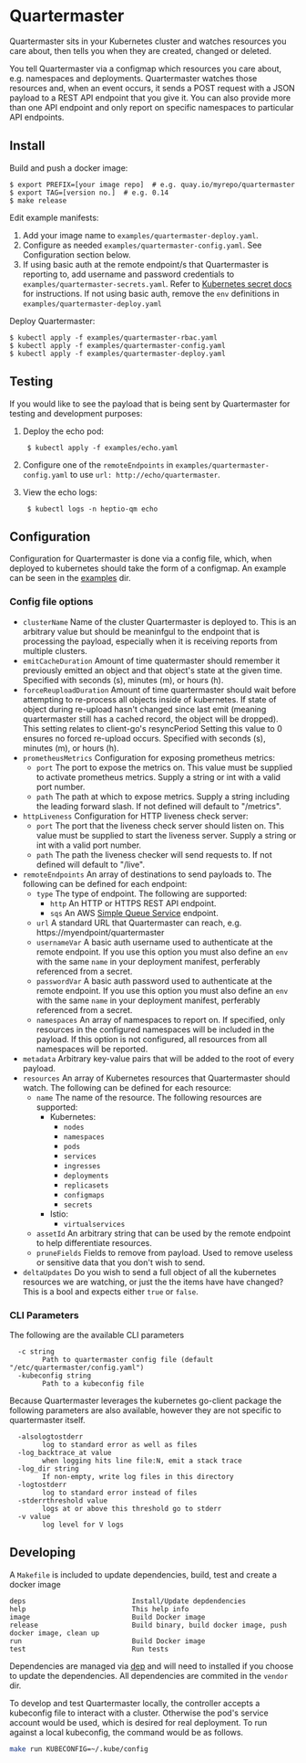 # Quartermaster

Quartermaster sits in your Kubernetes cluster and watches resources you care about, then tells you when they are created, changed or deleted.

You tell Quartermaster via a configmap which resources you care about, e.g. namespaces and deployments.  Quartermaster watches those resources and, when an event occurs, it sends a POST request with a JSON payload to a REST API endpoint that you give it.  You can also provide more than one API endpoint and only report on specific namespaces to particular API endpoints.

## Install

Build and push a docker image:

    $ export PREFIX=[your image repo]  # e.g. quay.io/myrepo/quartermaster
    $ export TAG=[version no.]  # e.g. 0.14
    $ make release

Edit example manifests:

1. Add your image name to `examples/quartermaster-deploy.yaml`.
2. Configure as needed `examples/quartermaster-config.yaml`.  See Configuration section below.
3. If using basic auth at the remote endpoint/s that Quartermaster is reporting to, add username and password credentials to `examples/quartermaster-secrets.yaml`.  Refer to [Kubernetes secret docs](https://kubernetes.io/docs/concepts/configuration/secret/#creating-a-secret-manually) for instructions.  If not using basic auth, remove the `env` definitions in `examples/quartermaster-deploy.yaml`

Deploy Quartermaster:

    $ kubectl apply -f examples/quartermaster-rbac.yaml
    $ kubectl apply -f examples/quartermaster-config.yaml
    $ kubectl apply -f examples/quartermaster-deploy.yaml

## Testing

If you would like to see the payload that is being sent by Quartermaster for testing and development purposes:

1. Deploy the echo pod:

        $ kubectl apply -f examples/echo.yaml

2. Configure one of the `remoteEndpoints` in `examples/quartermaster-config.yaml` to use `url: http://echo/quartermaster`.
3. View the echo logs:

        $ kubectl logs -n heptio-qm echo

## Configuration

Configuration for Quartermaster is done via a config file, which, when deployed to kubernetes should take the form of a configmap. An example can be seen in the [examples](examples) dir.

### Config file options

* `clusterName` Name of the cluster Quartermaster is deployed to.  This is an arbitrary value but should be meaninfgul to the endpoint that is processing the payload, especially when it is receiving reports from multiple clusters.
* `emitCacheDuration` Amount of time quatermaster should remember it previously emitted an object and that object's state at the given time. Specified with seconds (s), minutes (m), or hours (h).
* `forceReuploadDuration` Amount of time quartermaster should wait before attempting to re-process all objects inside of kubernetes. If state of object during re-upload hasn't changed since last emit (meaning quartermaster still has a cached record, the object will be dropped). This setting relates to client-go's resyncPeriod Setting this value to 0 ensures no forced re-upload occurs. Specified with seconds (s), minutes (m), or hours (h).
* `prometheusMetrics` Configuration for exposing prometheus metrics:
    - `port` The port to expose the metrics on.  This value must be supplied to activate prometheus metrics.  Supply a string or int with a valid port number.
    - `path` The path at which to expose metrics.  Supply a string including the leading forward slash.  If not defined will default to "/metrics".
* `httpLiveness` Configuration for HTTP liveness check server:
    - `port` The port that the liveness check server should listen on.  This value must be supplied to start the liveness server.  Supply a string or int with a valid port number.
    - `path` The path the liveness checker will send requests to.  If not defined will default to "/live".
* `remoteEndpoints` An array of destinations to send payloads to. The following can be defined for each endpoint:
    - `type` The type of endpoint.  The following are supported:
        * `http` An HTTP or HTTPS REST API endpoint.
        * `sqs` An AWS [Simple Queue Service](https://aws.amazon.com/sqs/) endpoint.
    - `url` A standard URL that Quartermaster can reach, e.g. https://myendpoint/quartermaster
    - `usernameVar` A basic auth username used to authenticate at the remote endpoint. If you use this option you must also define an `env` with the same `name` in your deployment manifest, perferably referenced from a secret.
    - `passwordVar` A basic auth password used to authenticate at the remote endpoint. If you use this option you must also define an `env` with the same `name` in your deployment manifest, perferably referenced from a secret.
    - `namespaces` An array of namespaces to report on.  If specified, only resources in the configured namespaces will be included in the payload.  If this option is not configured, all resources from all namespaces will be reported.
* `metadata` Arbitrary key-value pairs that will be added to the root of every payload.
* `resources` An array of Kubernetes resources that Quartermaster should watch.  The following can be defined for each resource:
    - `name` The name of the resource.  The following resources are supported:
        * Kubernetes:
            - `nodes`
            - `namespaces`
            - `pods`
            - `services`
            - `ingresses`
            - `deployments`
            - `replicasets`
            - `configmaps`
            - `secrets`
        * Istio:
            - `virtualservices`
    - `assetId` An arbitrary string that can be used by the remote endpoint to help differentiate resources.
    - `pruneFields` Fields to remove from payload. Used to remove useless or sensitive data that you don't wish to send.
* `deltaUpdates` Do you wish to send a full object of all the kubernetes resources we are watching, or just the the items have have changed? This is a bool and expects either `true` or `false`.

### CLI Parameters

The following are the available CLI parameters
```
  -c string
    	Path to quartermaster config file (default "/etc/quartermaster/config.yaml")
  -kubeconfig string
    	Path to a kubeconfig file
```

Because Quartermaster leverages the kubernetes go-client package the following parameters are also available, however they are not specific to quartermaster itself.

```
  -alsologtostderr
    	log to standard error as well as files
  -log_backtrace_at value
    	when logging hits line file:N, emit a stack trace
  -log_dir string
    	If non-empty, write log files in this directory
  -logtostderr
    	log to standard error instead of files
  -stderrthreshold value
    	logs at or above this threshold go to stderr
  -v value
    	log level for V logs
```

## Developing

A `Makefile` is included to update dependencies, build, test and create a docker image

```
deps                          Install/Update depdendencies
help                          This help info
image                         Build Docker image
release                       Build binary, build docker image, push docker image, clean up
run                           Build Docker image
test                          Run tests
```

Dependencies are managed via [dep](https://github.com/golang/dep) and will need to installed if you choose to update the dependencies. All dependencies are commited in the `vendor` dir.

To develop and test Quartermaster locally, the controller accepts a kubeconfig file to interact with a cluster. Otherwise the pod's service account would be used, which is desired for real deployment. To run against a local kubeconfig, the command would be as follows.

```bash
make run KUBECONFIG=~/.kube/config
```

